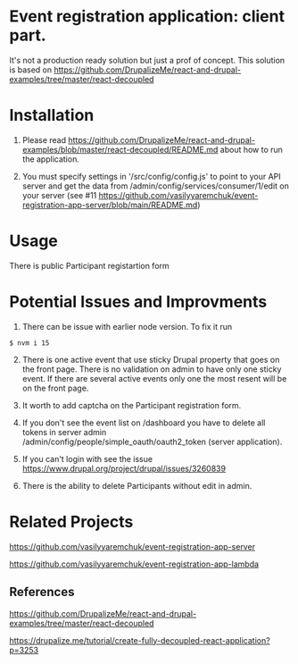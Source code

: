 # Event registration application: client part.

It's not a production ready solution but just a prof of concept.
This solution is based on https://github.com/DrupalizeMe/react-and-drupal-examples/tree/master/react-decoupled

# Installation

1. Please read https://github.com/DrupalizeMe/react-and-drupal-examples/blob/master/react-decoupled/README.md about how to run the application.

2. You must specify settings in '/src/config/config.js' to point to your API server and get the data from /admin/config/services/consumer/1/edit on your server (see #11 https://github.com/vasilyyaremchuk/event-registration-app-server/blob/main/README.md)

# Usage

There is public Participant registartion form

# Potential Issues and Improvments

1. There can be issue with earlier node version. To fix it run
```
$ nvm i 15
```

2. There is one active event that use sticky Drupal property that goes on the front page.
There is no validation on admin to have only one sticky event. If there are several active events
only one the most resent will be on the front page.

3. It worth to add captcha on the Participant registration form.

4. If you don't see the event list on /dashboard you have to delete all tokens in server admin
/admin/config/people/simple_oauth/oauth2_token (server application).

5. If you can't login with
see the issue https://www.drupal.org/project/drupal/issues/3260839

6. There is the ability to delete Participants without edit in admin.

# Related Projects

https://github.com/vasilyyaremchuk/event-registration-app-server

https://github.com/vasilyyaremchuk/event-registration-app-lambda



## References

https://github.com/DrupalizeMe/react-and-drupal-examples/tree/master/react-decoupled

https://drupalize.me/tutorial/create-fully-decoupled-react-application?p=3253
